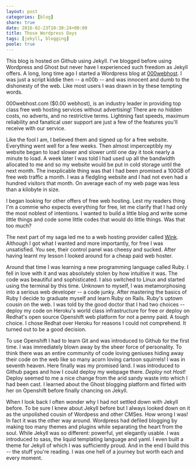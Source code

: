 ```yaml
---
layout: post
categories: [blog]
share: true
date: 2016-02-23T10:30:24+00:00
title: Those Wordpress Days
tags: [jekyll, blogging]
poole: true
---
```


<span class="dcap">T</span>his blog is hosted on Github using Jekyll. I've blogged before using Wordpress and Ghost but never have I experienced such freedom as Jekyll offers. A long, long time ago I started a Wordpress blog at [000webhost](https://000webhost.com). I was just a script kiddie then -- a n00b -- and was innocent and dumb to the dishonesty of the web. Like most users I was drawn in by these tempting words.

<div class="central-quote">
000webhost.com ($0.00 webhost), is an industry leader in providing top class free web hosting services without advertising! There are no hidden costs, no adverts, and no restrictive terms. Lightning fast speeds, maximum reliability and fanatical user support are just a few of the features you'll receive with our service.
</div>

Like the fool I am, I believed them and signed up for a free website. Everything went well for a few weeks. Then almost imperceptibly my website began to load slower and slower until one day it took nearly a minute to load. A week later I was told I had used up all the bandwidth allocated to me and so my website would be put in cold storage until the next month. The inexplicable thing was that I had been promised a 100GB of free web traffic a month. I was a fledgling website and I had not even had a hundred visitors that month. On average each of my web page was less than a kilobyte in size.

I began looking for other offers of free web hosting. Lest my readers thing I'm a commie who expects everything for free, let me clarify that I had only the most noblest of intentions. I wanted to build a little blog and write some little things and code some little codes that would do little things. Was that too much?

The next part of my saga led me to a web hosting provider called [Wink](http://wink.ws/). Although I got what I wanted and more importantly, for free I was unsatisfied. You see, their control panel was cheesy and sucked. After having learnt my lesson I looked around for a cheap paid web hoster. 

Around that time I was learning a new programming language called Ruby. I fell in love with it and was absolutely stolen by how intuitive it was. The code was beautiful and sophisticated. I also switched to Linux and started using the terminal by this time. Unknown to myself, I was metamorphosing into a serious web developer -- a code junky. After mastering the basics of Ruby I decide to graduate myself and learn Ruby on Rails. Ruby's uptown cousin on the web. I was told by the good doctor that I had two choices -- deploy my code on Heroku's world class infrastructure for free or deploy on Redhat's open source Openshift web platform for not a penny paid. A tough choice. I chose Redhat over Heroku for reasons I could not comprehend. It turned out to be a good decision. 

To use Openshift I had to learn Git and was introduced to Github for the first time. I was immediately blown away by the sheer force of personality. To think there was an entire community of code loving geniuses hiding away their code on the web like so many acorn loving cartoon squirrels! I was in seventh heaven. Here finally was my promised land. I was introduced to Github pages and how I could deploy my webpage there. *Deploy* not *Host*! Deploy seemed to me a nice change from the arid sandy waste into which I had been cast. I learned about the Ghost blogging platform and flirted with her on Openshift before finally chancing on Jekyll.

When I look back I often wonder why I had not settled down with Jekyll before. To be sure I knew about Jekyll before but I always looked down on it as the unpolished cousin of Wordpess and other CMSes. How wrong I was! In fact it was the other way around. Wordpress had defiled blogging by making too many themes and plugins while separating the heart from the soul. While Jekyll was so different: powerful, yet elegantly usable. I was introduced to sass, the liquid templating language and yaml. I even built a theme for Jekyll of which I was sufficiently proud. And in the end I build this -- the stuff you're reading. I was one hell of a journey but worth each and every moment. 

<div class="text-divider"></div>